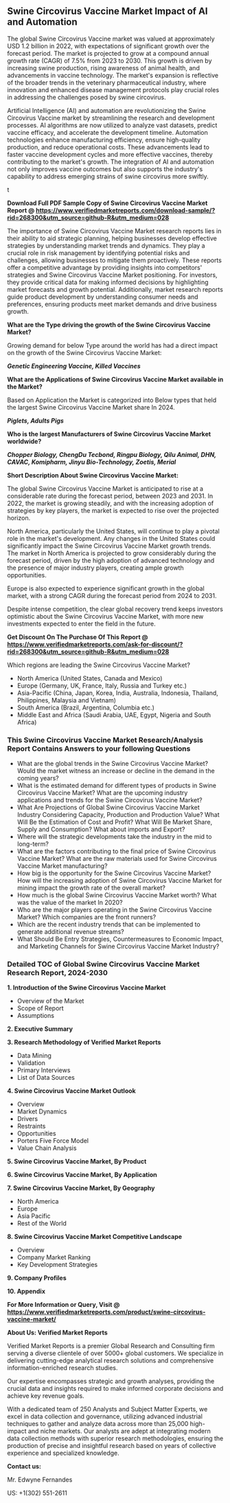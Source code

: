 <h2>Swine Circovirus Vaccine Market Impact of AI and Automation</h2><p>The global Swine Circovirus Vaccine market was valued at approximately USD 1.2 billion in 2022, with expectations of significant growth over the forecast period. The market is projected to grow at a compound annual growth rate (CAGR) of 7.5% from 2023 to 2030. This growth is driven by increasing swine production, rising awareness of animal health, and advancements in vaccine technology. The market's expansion is reflective of the broader trends in the veterinary pharmaceutical industry, where innovation and enhanced disease management protocols play crucial roles in addressing the challenges posed by swine circovirus.</p><p>Artificial Intelligence (AI) and automation are revolutionizing the Swine Circovirus Vaccine market by streamlining the research and development processes. AI algorithms are now utilized to analyze vast datasets, predict vaccine efficacy, and accelerate the development timeline. Automation technologies enhance manufacturing efficiency, ensure high-quality production, and reduce operational costs. These advancements lead to faster vaccine development cycles and more effective vaccines, thereby contributing to the market's growth. The integration of AI and automation not only improves vaccine outcomes but also supports the industry's capability to address emerging strains of swine circovirus more swiftly.</p>t</p><p id="" class=""><strong>Download Full PDF Sample Copy of Swine Circovirus Vaccine Market Report @ <a href="https://www.verifiedmarketreports.com/download-sample/?rid=268300&utm_source=github-R&utm_medium=028" target="_blank">https://www.verifiedmarketreports.com/download-sample/?rid=268300&utm_source=github-R&utm_medium=028</a></strong></p><p>The importance of&nbsp;Swine Circovirus Vaccine Market research reports lies in their ability to aid strategic planning, helping businesses develop effective strategies by understanding market trends and dynamics. They play a crucial role in risk management by identifying potential risks and challenges, allowing businesses to mitigate them proactively. These reports offer a competitive advantage by providing insights into competitors' strategies and Swine Circovirus Vaccine Market positioning. For investors, they provide critical data for making informed decisions by highlighting market forecasts and growth potential. Additionally, market research reports guide product development by understanding consumer needs and preferences, ensuring products meet market demands and drive business growth.</p><p><strong>What are the&nbsp;Type driving the growth of the Swine Circovirus Vaccine Market?</strong></p><p id="" class="">Growing demand for below Type around the world has had a direct impact on the growth of the Swine Circovirus Vaccine Market:</p><em><strong>Genetic Engineering Vaccine, Killed Vaccines</strong></em></p><strong>What are the&nbsp;Applications&nbsp;of Swine Circovirus Vaccine Market available in the Market?</strong></p><p id="" class="">Based on Application the Market is categorized into Below types that held the largest Swine Circovirus Vaccine Market share In 2024.</p><em><strong>Piglets, Adults Pigs</strong></em></p><strong>Who is the largest Manufacturers of Swine Circovirus Vaccine Market worldwide?</strong></p><p><em><strong>Chopper Biology, ChengDu Tecbond, Ringpu Biology, Qilu Animal, DHN, CAVAC, Komipharm, Jinyu Bio-Technology, Zoetis, Merial</strong></em></p><p id="" class=""><strong>Short Description About Swine Circovirus Vaccine Market:</strong></p><p>The global Swine Circovirus Vaccine Market is anticipated to rise at a considerable rate during the forecast period, between 2023 and 2031. In 2022, the market is growing steadily, and with the increasing adoption of strategies by key players, the market is expected to rise over the projected horizon.</p><p>North America, particularly the United States, will continue to play a pivotal role in the market's development. Any changes in the United States could significantly impact the Swine Circovirus Vaccine Market growth trends. The market in North America is projected to grow considerably during the forecast period, driven by the high adoption of advanced technology and the presence of major industry players, creating ample growth opportunities.</p><p>Europe is also expected to experience significant growth in the global market, with a strong CAGR during the forecast period from 2024 to 2031.</p><p>Despite intense competition, the clear global recovery trend keeps investors optimistic about the Swine Circovirus Vaccine Market, with more new investments expected to enter the field in the future.</p><p id="" class=""><strong>Get Discount On The Purchase Of This Report @ <a href="https://www.verifiedmarketreports.com/ask-for-discount/?rid=268300&utm_source=github-R&utm_medium=028" target="_blank">https://www.verifiedmarketreports.com/ask-for-discount/?rid=268300&utm_source=github-R&utm_medium=028</a></strong></p>Which regions are leading the Swine Circovirus Vaccine Market?</p><ul><li>North America (United States, Canada and Mexico)</li><li>Europe (Germany, UK, France, Italy, Russia and Turkey etc.)</li><li>Asia-Pacific (China, Japan, Korea, India, Australia, Indonesia, Thailand, Philippines, Malaysia and Vietnam)</li><li>South America (Brazil, Argentina, Columbia etc.)</li><li>Middle East and Africa (Saudi Arabia, UAE, Egypt, Nigeria and South Africa)</li></ul><h3 id="" class="">This Swine Circovirus Vaccine Market Research/Analysis Report Contains Answers to your following Questions</h3><ul><li>What are the global trends in the Swine Circovirus Vaccine Market? Would the market witness an increase or decline in the demand in the coming years?</li><li>What is the estimated demand for different types of products in Swine Circovirus Vaccine Market? What are the upcoming industry applications and trends for the Swine Circovirus Vaccine Market?</li><li>What Are Projections of Global Swine Circovirus Vaccine Market Industry Considering Capacity, Production and Production Value? What Will Be the Estimation of Cost and Profit? What Will Be Market Share, Supply and Consumption? What about imports and Export?</li><li>Where will the strategic developments take the industry in the mid to long-term?</li><li>What are the factors contributing to the final price of Swine Circovirus Vaccine Market? What are the raw materials used for Swine Circovirus Vaccine Market manufacturing?</li><li>How big is the opportunity for the Swine Circovirus Vaccine Market? How will the increasing adoption of Swine Circovirus Vaccine Market for mining impact the growth rate of the overall market?</li><li>How much is the global Swine Circovirus Vaccine Market worth? What was the value of the market In 2020?</li><li>Who are the major players operating in the Swine Circovirus Vaccine Market? Which companies are the front runners?</li><li>Which are the recent industry trends that can be implemented to generate additional revenue streams?</li><li>What Should Be Entry Strategies, Countermeasures to Economic Impact, and Marketing Channels for Swine Circovirus Vaccine Market Industry?</li></ul><h3 id="" class="">Detailed TOC of Global Swine Circovirus Vaccine Market Research Report, 2024-2030</h3><p id="" class=""><strong>1. Introduction of the Swine Circovirus Vaccine Market</strong></p><ul><li>Overview of the Market</li><li>Scope of Report</li><li>Assumptions</li></ul><p id="" class=""><strong>2. Executive Summary</strong></p><p id="" class=""><strong>3. Research Methodology of Verified Market Reports</strong></p><ul><li>Data Mining</li><li>Validation</li><li>Primary Interviews</li><li>List of Data Sources</li></ul><p id="" class=""><strong>4. Swine Circovirus Vaccine Market Outlook</strong></p><ul><li>Overview</li><li>Market Dynamics</li><li>Drivers</li><li>Restraints</li><li>Opportunities</li><li>Porters Five Force Model</li><li>Value Chain Analysis</li></ul><p id="" class=""><strong>5. Swine Circovirus Vaccine Market, By Product</strong></p><p id="" class=""><strong>6. Swine Circovirus Vaccine Market, By Application</strong></p><p id="" class=""><strong>7. Swine Circovirus Vaccine Market, By Geography</strong></p><ul><li>North America</li><li>Europe</li><li>Asia Pacific</li><li>Rest of the World</li></ul><p id="" class=""><strong>8. Swine Circovirus Vaccine Market Competitive Landscape</strong></p><ul><li>Overview</li><li>Company Market Ranking</li><li>Key Development Strategies</li></ul><p id="" class=""><strong>9. Company Profiles</strong></p><p id="" class=""><strong>10. Appendix</strong></p><p id="" class=""><strong>For More Information or Query, Visit @ <a href="https://www.verifiedmarketreports.com/product/swine-circovirus-vaccine-market/" target="_blank">https://www.verifiedmarketreports.com/product/swine-circovirus-vaccine-market/</a></strong></p><p id="" class=""><strong>About Us: Verified Market Reports</strong></p><p id="" class="">Verified Market Reports is a premier Global Research and Consulting firm serving a diverse clientele of over 5000+ global customers. We specialize in delivering cutting-edge analytical research solutions and comprehensive information-enriched research studies.</p><p id="" class="">Our expertise encompasses strategic and growth analyses, providing the crucial data and insights required to make informed corporate decisions and achieve key revenue goals.</p><p id="" class="">With a dedicated team of 250 Analysts and Subject Matter Experts, we excel in data collection and governance, utilizing advanced industrial techniques to gather and analyze data across more than 25,000 high-impact and niche markets. Our analysts are adept at integrating modern data collection methods with superior research methodologies, ensuring the production of precise and insightful research based on years of collective experience and specialized knowledge.</p><p id="" class=""><strong>Contact us:</strong></p><p id="" class="">Mr. Edwyne Fernandes</p><p id="" class="">US: +1(302) 551-2611</p>